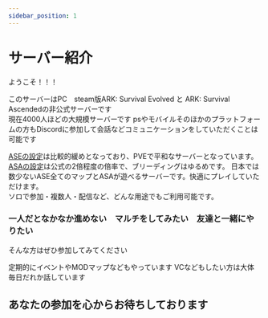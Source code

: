 ```yaml
---
sidebar_position: 1
---
```


# サーバー紹介

ようこそ！！！

このサーバーはPC　steam版ARK: Survival Evolved と ARK: Survival Ascendedの非公式サーバーです  
現在4000人ほどの大規模サーバーです 
psやモバイルそのほかのプラットフォームの方もDiscordに参加して会話などコミュニケーションをしていただくことは可能です  

[ASEの設定](/docs/ase/setting)は比較的緩めとなっており、PVEで平和なサーバーとなっています。
[ASAの設定](/docs/asa/setting)は公式の2倍程度の倍率で、ブリーディングはゆるめです。
日本では数少ないASE全てのマップとASAが遊べるサーバーです。快適にプレイしていただけます。  
ソロで参加・複数人・配信など、どんな用途でもご利用可能です。

<h3>一人だとなかなか進めない　マルチをしてみたい　友達と一緒にやりたい</h3>

そんな方はぜひ参加してみてください

定期的にイベントやMODマップなどもやっています
VCなどもしたい方は大体毎日だれか話しています

<h2>あなたの参加を心からお待ちしております</h2>